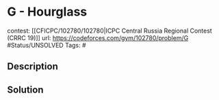 # G - Hourglass

contest: [[CFICPC/102780/102780|ICPC Central Russia Regional Contest (CRRC 19)]]
url: https://codeforces.com/gym/102780/problem/G
#Status/UNSOLVED
Tags: #

## Description

## Solution

